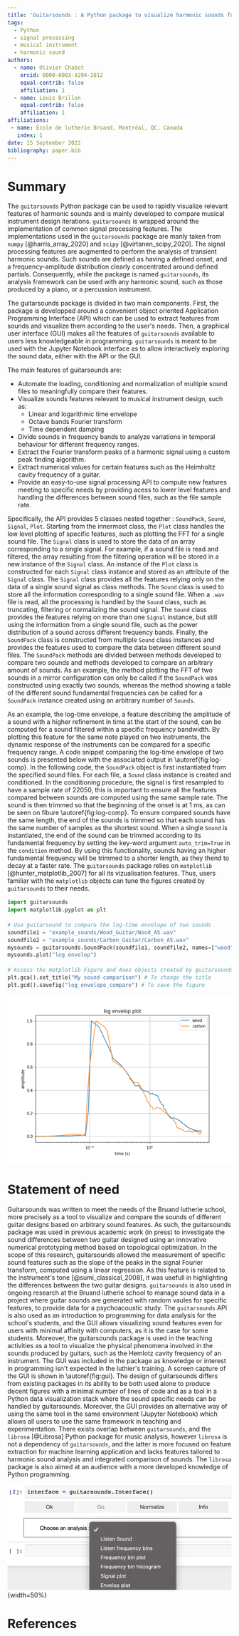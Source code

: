 ```yaml
---
title: 'Guitarsounds : A Python package to visualize harmonic sounds for musical instrument testing'
tags:
  - Python
  - signal processing
  - musical instrument
  - harmonic sound
authors:
  - name: Olivier Chabot
    orcid: 0000-0003-3294-2812
    equal-contrib: false
    affiliation: 1
  - name: Louis Brillon
    equal-contrib: false
    affiliation: 1
affiliations:
 - name: École de lutherie Bruand, Montréal, QC, Canada
   index: 1
date: 15 September 2022
bibliography: paper.bib
---
```


# Summary

The `guitarsounds` Python package can be used to rapidly visualize relevant features of harmonic sounds and is mainly developed to compare musical instrument design iterations. 
`guitarsounds` is wrapped around the implementation of common signal processing features. 
The implementations used in the `guitarsounds` package are manly taken from `numpy` [@harris_array_2020] and `scipy` [@virtanen_scipy_2020]. 
The signal processing features are augmented to perform the analysis of transient harmonic sounds.
Such sounds are defined as having a defined onset, and a frequency-amplitude distribution clearly concentrated around defined partials. 
Consequently, while the package is named `guitarsounds`, its analysis framework can be used with any harmonic sound, such as those produced by a piano, or a percussion instrument. 

The guitarsounds package is divided in two main components. 
First, the package is developped around a convenient object oriented Application Programming Interface (API) which can be used to extract features from sounds and visualize them according to the user's needs. 
Then, a graphical user interface (GUI) makes all the features of `guitarsounds` available to users less knowledgeable in programming. 
`guitarsounds` is meant to be used with the Jupyter Notebook interface as to allow interactively exploring the sound data, either with the API or the GUI.

The main features of guitarsounds are: 

- Automate the loading, conditioning and normalization of multiple sound files to meaningfully compare their features.
- Visualize sounds features relevant to musical instrument design, such as: 
    - Linear and logarithmic time envelope
    - Octave bands Fourier transform
    - Time dependent damping
- Divide sounds in frequency bands to analyze variations in temporal behaviour for different frequency ranges.
- Extract the Fourier transform peaks of a harmonic signal using a custom peak finding algorithm.
- Extract numerical values for certain features such as the Helmholtz cavity frequency of a guitar.
- Provide an easy-to-use signal processing API to compute new features meeting to specific needs by providing acess to lower level features and handling the differences between sound files, such as the file sample rate.

Specifically, the API provides 5 classes nested together : `SoundPack`, `Sound`, `Signal`, `Plot`. 
Starting from the innermost class, the `Plot` class handles the low level plotting of specific features, such as plotting the FFT for a single sound file.
The `Signal` class is used to store the data of an array corresponding to a single signal. 
For example, if a sound file is read and filtered, the array resulting from the filtering operation will be stored in a new instance of the `Signal` class. 
An instance of the `Plot` class is constructed for each `Signal` class instance and stored as an attribute of the `Signal` class. 
The `Signal` class provides all the features relying only on the data of a single sound signal as class methods. 
The `Sound` class is used to store all the information corresponding to a single sound file. 
When a `.wav` file is read, all the processing is handled by the `Sound` class, such as truncating, filtering or normalizing the sound signal. 
The `Sound` class provides the features relying on more than one `Signal` instance, but still using the information from a single sound file, such as the power distribution of a sound across different frequency bands. 
Finally, the `SoundPack` class is constructed from multiple `Sound` class instances and provides the features used to compare the data between different sound files. 
The `SoundPack` methods are divided between methods developed to compare two sounds and methods developed to compare an arbitrary amount of sounds. 
As an example, the method plotting the FFT of two sounds in a mirror configuration can only be called if the `SoundPack` was constructed using exactly two sounds, whereas the method showing a table of the different sound fundamental frequencies can be called for a `SoundPack` instance created using an arbitrary number of `Sounds`.

As an example, the log-time envelope, a feature describing the amplitude of a sound with a higher refinement in time at the start of the sound, can be computed for a sound filtered within a specific frequency bandwidth. 
By plotting this feature for the same note played on two instruments, the dynamic response of the instruments can be compared for a specific frequency range.
A code snippet comparing the log-time envelope of two sounds is presented below with the associated output in \autoref{fig:log-comp}.
In the following code, the `SoundPack` object is first instantiated from the specified sound files. 
For each file, a `Sound` class instance is created and conditioned. 
In the conditioning procedure, the signal is first resampled to have a sample rate of 22050, this is important to ensure all the features compared between sounds are computed using the same sample rate. 
The sound is then trimmed so that the beginning of the onset is at 1 ms, as can be seen on fibure \autoref{fig:log-comp}. 
To ensure compared sounds have the same length, the end of the sounds is trimmed so that each sound has the same number of samples as the shortest sound.
When a single `Sound` is instantiated, the end of the sound can be trimmed according to its fundamental frequency by setting the key-word argument `auto_trim=True` in the `condition` method. 
By using this functionality, sounds having an higher fundamental frequency will be trimmed to a shorter length, as they thend to decay at a faster rate.
The `guitarsounds` package relies on `matplotlib` [@hunter_matplotlib_2007] for all its vizualisation features. Thus, users familiar with the `matplotlib` objects can tune the figures created by `guitarsounds` to their needs.
 

```python
import guitarsounds
import matplotlib.pyplot as plt

# Use guitarsound to compare the log-time envelope of two sounds
soundfile1 = "example_sounds/Wood_Guitar/Wood_A5.wav"
soundfile2 = "example_sounds/Carbon_Guitar/Carbon_A5.wav"
mysounds = guitarsounds.SoundPack(soundfile1, soundfile2, names=["wood", "carbon"])
mysounds.plot("log envelop")

# Access the matplotlib Figure and Axes objects created by guitarsounds
plt.gca().set_title("My sound comparison") # To change the title
plt.gcd().savefig("log_envelope_compare") # To save the figure
```

![Output of the code snippet comparing the log-time envelop of two sounds.\label{fig:log-comp}](figurelogenv.png)

# Statement of need

Guitarsounds was written to meet the needs of the Bruand lutherie school, more precisely as a tool to visualize and compare the sounds of different guitar designs based on arbitrary sound features.
As such, the guitarsounds package was used in previous academic work (in press) to investigate the sound differences between two guitar designed using an innovative numerical prototyping method based on topological optimization. 
In the scope of this research, guitarsounds allowed the measurement of specific sound features such as the slope of the peaks in the signal Fourier transform, computed using a linear regression. 
As this feature is related to the instrument's tone [@sumi_classical_2008], it was usefull in highlighting the differences between the two guitar designs.
 `guitarsounds` is also used in ongoing research at the Bruand lutherie school to manage sound data in a project where guitar sounds are generated with random vaules for specific features, to provide data for a psychoacoustic study. 
The `guitarsounds` API is also used as an introduction to programming for data analysis for the school's students, and the GUI allows visualizing sound features even for users with minimal affinity with computers, as it is the case for some students. 
Moreover, the guitarsounds package is used in the teaching activities as a tool to visualize the physical phenomena involved in the sounds produced by guitars, such as the Hemlotz cavity frequency of an instrument. 
The GUI was included in the package as knowledge or interest in programming isn't expected in the luthier's training. 
A screen capture of the GUI is shown in \autoref{fig:gui}. 
The design of guitarsounds differs from existing packages in its ability to be both used alone to produce decent figures with a minimal number of lines of code and as a tool in a Python data visualization stack where the sound specific needs can be handled by guitarsounds. 
Moreover, the GUI provides an alternative way of using the same tool in the same environment (Jupyter Notebook) which allows all users to use the same framework in teaching and experimentation. 
There exists overlap between `guitarsounds`, and the `librosa` [@Librosa] Python package for music analysis, however `librosa` is not a dependency of `guitarsounds`, and the latter is more focused on feature extraction for machine learning application and lacks features tailored to harmonic sound analysis and  integrated comparison of sounds. 
The  `librosa` package is also aimed at an audience with a more developed knowledge of Python programming.

![Graphical user interface in the Jupyter Notebook environment.\label{fig:gui}](figuregui.png){width=50%}

# References
